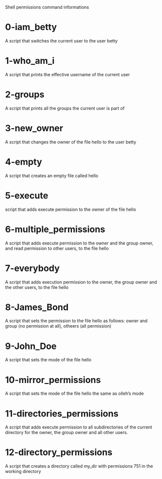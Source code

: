 Shell permissions command informations

# 0-iam_betty
A script that switches the current user to the user betty

# 1-who_am_i
A script that prints the effective username of the current user

# 2-groups
A script that prints all the groups the current user is part of

# 3-new_owner
A script that changes the owner of the file hello to the user betty

# 4-empty
A script that creates an empty file called hello

# 5-execute
script that adds execute permission to the owner of the file hello

# 6-multiple_permissions
A script that adds execute permission to the owner and the group owner, and read permission to other users, to the file hello

# 7-everybody
A script that adds execution permission to the owner, the group owner and the other users, to the file hello

# 8-James_Bond
A script that sets the permission to the file hello as follows: owner and group (no permission at all), otheers (all permission)

# 9-John_Doe
A script that sets the mode of the file hello

# 10-mirror_permissions
A script that sets the mode of the file hello the same as olleh’s mode

# 11-directories_permissions
A script that adds execute permission to all subdirectories of the current directory for the owner, the group owner and all other users.

# 12-directory_permissions
A script that creates a directory called my_dir with permissions 751 in the working directory
